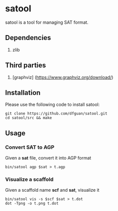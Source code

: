 # satool
satool is a tool for managing SAT format. 

## Dependencies
1. zlib

## Third parties
1. [graphviz] (https://www.graphviz.org/download/)

## Installation

Please use the following code to install satool:

```
git clone https://github.com/dfguan/satool.git
cd satool/src && make
```

## Usage
### Convert SAT to AGP
Given a **sat** file, convert it into AGP format
```
bin/satool agp $sat > t.agp
```

### Visualize a scaffold 
Given a scaffold name **scf** and **sat**, visualize it

```
bin/satool vis -s $scf $sat > t.dot
dot -Tpng -o t.png t.dot 
```






